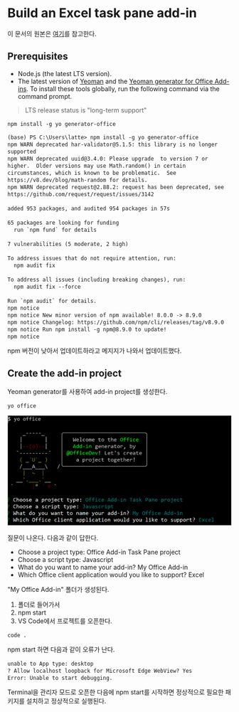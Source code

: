 # Build an Excel task pane add-in 
이 문서의 원본은 [여기](https://docs.microsoft.com/en-us/office/dev/add-ins/quickstarts/excel-quickstart-jquery?tabs=yeomangenerator)를 참고한다. 


## Prerequisites

* Node.js (the latest LTS version).
* The latest version of [Yeoman](https://github.com/yeoman/yo) and the [Yeoman generator for Office Add-ins](https://docs.microsoft.com/en-us/office/dev/add-ins/develop/yeoman-generator-overview). To install these tools globally, run the following command via the command prompt.


> LTS release status is "long-term support"

```
npm install -g yo generator-office
```



```
(base) PS C:\Users\latte> npm install -g yo generator-office
npm WARN deprecated har-validator@5.1.5: this library is no longer supported
npm WARN deprecated uuid@3.4.0: Please upgrade  to version 7 or higher.  Older versions may use Math.random() in certain circumstances, which is known to be problematic.  See https://v8.dev/blog/math-random for details.
npm WARN deprecated request@2.88.2: request has been deprecated, see https://github.com/request/request/issues/3142

added 953 packages, and audited 954 packages in 57s

65 packages are looking for funding
  run `npm fund` for details

7 vulnerabilities (5 moderate, 2 high)

To address issues that do not require attention, run:
  npm audit fix

To address all issues (including breaking changes), run:
  npm audit fix --force

Run `npm audit` for details.
npm notice
npm notice New minor version of npm available! 8.0.0 -> 8.9.0
npm notice Changelog: https://github.com/npm/cli/releases/tag/v8.9.0
npm notice Run npm install -g npm@8.9.0 to update!
npm notice
```

npm 버전이 낮아서 업데이트하라고 메지지가 나와서 업데이트했다. 


## Create the add-in project

Yeoman generator를 사용하여 add-in project를 생성한다. 
```
yo office 
```
![](../../.gitbook/assets/excel/yo-office-excel.png)


질문이 나온다. 다음과 같이 답한다. 

* Choose a project type: Office Add-in Task Pane project
* Choose a script type: Javascript
* What do you want to name your add-in? My Office Add-in
* Which Office client application would you like to support? Excel

"My Office Add-in" 폴더가 생성된다. 

1. 폴더로 들어가서 
2. npm start 
3. VS Code에서 프로젝트를 오픈한다.    
```
code .
```


npm start 하면 다음과 같이 오류가 난다. 
```
unable to App type: desktop
? Allow localhost loopback for Microsoft Edge WebView? Yes
Error: Unable to start debugging.
```

Terminal을 관리자 모드로 오픈한 다음에 npm start를 시작하면 정상적으로 필요한 패키지를 설치하고 정상적으로 실행된다. 


